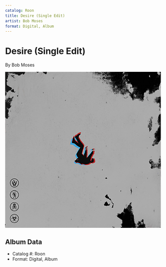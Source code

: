 ```yaml
---
catalog: Roon
title: Desire (Single Edit)
artist: Bob Moses
format: Digital, Album
---
```


# Desire (Single Edit)

By Bob Moses

![](../../assets/albumcovers/Bob_Moses-Desire_Single_Edit.png)

## Album Data

- Catalog #: Roon
- Format: Digital, Album

